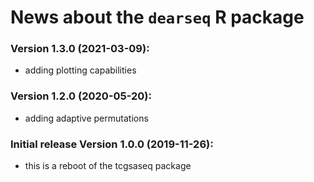# News about the `dearseq` R package


### Version 1.3.0 (2021-03-09):
*  adding plotting capabilities

### Version 1.2.0 (2020-05-20):
*  adding adaptive permutations

### Initial release Version 1.0.0 (2019-11-26):
*  this is a reboot of the tcgsaseq package

